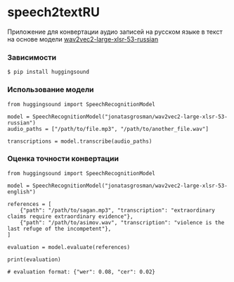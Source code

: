 # speech2textRU
Приложение для конвертации аудио записей на русском языке в текст на основе модели 
[wav2vec2-large-xlsr-53-russian](https://huggingface.co/jonatasgrosman/wav2vec2-large-xlsr-53-russian)

### Зависимости
    $ pip install huggingsound

### Использование модели
    from huggingsound import SpeechRecognitionModel
  
    model = SpeechRecognitionModel("jonatasgrosman/wav2vec2-large-xlsr-53-russian")
    audio_paths = ["/path/to/file.mp3", "/path/to/another_file.wav"]
    
    transcriptions = model.transcribe(audio_paths)

### Оценка точности конвертации
    from huggingsound import SpeechRecognitionModel
    
    model = SpeechRecognitionModel("jonatasgrosman/wav2vec2-large-xlsr-53-english")
    
    references = [
        {"path": "/path/to/sagan.mp3", "transcription": "extraordinary claims require extraordinary evidence"},
        {"path": "/path/to/asimov.wav", "transcription": "violence is the last refuge of the incompetent"},
    ]
    
    evaluation = model.evaluate(references)
    
    print(evaluation)
    
    # evaluation format: {"wer": 0.08, "cer": 0.02}
